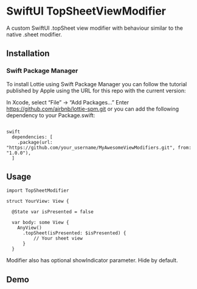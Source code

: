 # SwiftUI TopSheetViewModifier

A custom SwiftUI .topSheet view modifier with behaviour similar to the native .sheet modifier.

## Installation

### Swift Package Manager

To install Lottie using Swift Package Manager you can follow the tutorial published by Apple using the URL for this repo with the current version:

In Xcode, select “File” → “Add Packages...”
Enter https://github.com/airbnb/lottie-spm.git
or you can add the following dependency to your Package.swift:
```

swift
  dependencies: [
    .package(url: "https://github.com/your_username/MyAwesomeViewModifiers.git", from: "1.0.0"),
  ]

```
## Usage

```
import TopSheetModifier

struct YourView: View {

  @State var isPresented = false

  var body: some View {
    AnyView()
      .topSheet(isPresented: $isPresented) {
          // Your sheet view
      }
  }

```
Modifier also has optional showIndicator parameter. Hide by default.

## Demo

